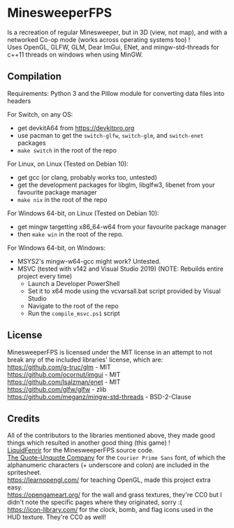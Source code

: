 # MinesweeperFPS

Is a recreation of regular Minesweeper, but in 3D (view, not map), and with a networked Co-op mode (works across operating systems too) !  
Uses OpenGL, GLFW, GLM, Dear ImGui, ENet, and mingw-std-threads for c++11 threads on windows when using MinGW.  

## Compilation

Requirements: Python 3 and the Pillow module for converting data files into headers

For Switch, on any OS:  
- get devkitA64 from https://devkitpro.org  
- use pacman to get the `switch-glfw`, `switch-glm`, and `switch-enet` packages  
- `make switch` in the root of the repo  

For Linux, on Linux (Tested on Debian 10):  
- get gcc (or clang, probably works too, untested)  
- get the development packages for libglm, libglfw3, libenet from your favourite package manager  
- `make nix` in the root of the repo  

For Windows 64-bit, on Linux (Tested on Debian 10):  
- get mingw targetting x86_64-w64 from your favourite package manager  
- then `make win` in the root of the repo. 

For Windows 64-bit, on Windows:  
- MSYS2's mingw-w64-gcc might work? Untested.  
- MSVC (tested with v142 and Visual Studio 2019) (NOTE: Rebuilds entire project every time) 
  - Launch a Developer PowerShell  
  - Set it to x64 mode using the vcvarsall.bat script provided by Visual Studio  
  - Navigate to the root of the repo  
  - Run the `compile_msvc.ps1` script  

## License

MinesweeperFPS is licensed under the MIT license in an attempt to not break any of the included libraries' license, which are:  
https://github.com/g-truc/glm - MIT  
https://github.com/ocornut/imgui - MIT  
https://github.com/lsalzman/enet - MIT  
https://github.com/glfw/glfw - zlib  
https://github.com/meganz/mingw-std-threads - BSD-2-Clause  

## Credits

All of the contributors to the libraries mentioned above, they made good things which resulted in another good thing (this game) !  
[LiquidFenrir](https://github.com/LiquidFenrir) for the MinesweeperFPS source code.  
[The Quote-Unquote Company](https://quoteunquoteapps.com/courierprime/) for the `Courier Prime Sans` font, of which the alphanumeric characters (+ underscore and colon) are included in the spritesheet.  
https://learnopengl.com/ for teaching OpenGL, made this project extra easy.  
https://opengameart.org/ for the wall and grass textures, they're CC0 but I didn't note the specific pages where they originated, sorry :(  
https://icon-library.com/ for the clock, bomb, and flag icons used in the HUD texture. They're CC0 as well!  
